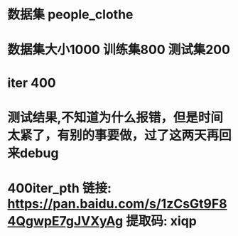 # 数据集 people_clothe
# 数据集大小1000 训练集800 测试集200
# iter 400
# 测试结果,不知道为什么报错，但是时间太紧了，有别的事要做，过了这两天再回来debug
# 400iter_pth 链接: https://pan.baidu.com/s/1zCsGt9F84QgwpE7gJVXyAg 提取码: xiqp 
